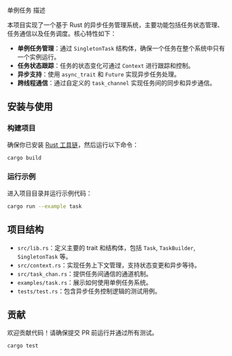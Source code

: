 

单例任务
描述

本项目实现了一个基于 Rust 的异步任务管理系统，主要功能包括任务状态管理、任务通信以及任务调度。核心特性如下：

- **单例任务管理**：通过 `SingletonTask` 结构体，确保一个任务在整个系统中只有一个实例运行。
- **任务状态跟踪**：任务的状态变化可通过 `Context` 进行跟踪和控制。
- **异步支持**：使用 `async_trait` 和 `Future` 实现异步任务处理。
- **跨线程通信**：通过自定义的 `task_channel` 实现任务间的同步和异步通信。

## 安装与使用

### 构建项目

确保你已安装 [Rust 工具链](https://www.rust-lang.org/tools/install)，然后运行以下命令：

```bash
cargo build
```

### 运行示例

进入项目目录并运行示例代码：

```bash
cargo run --example task
```

## 项目结构

- `src/lib.rs`：定义主要的 trait 和结构体，包括 `Task`, `TaskBuilder`, `SingletonTask` 等。
- `src/context.rs`：实现任务上下文管理，支持状态变更和异步等待。
- `src/task_chan.rs`：提供任务间通信的通道机制。
- `examples/task.rs`：展示如何使用单例任务系统。
- `tests/test.rs`：包含异步任务控制逻辑的测试用例。

## 贡献

欢迎贡献代码！请确保提交 PR 前运行并通过所有测试。

```bash
cargo test
```